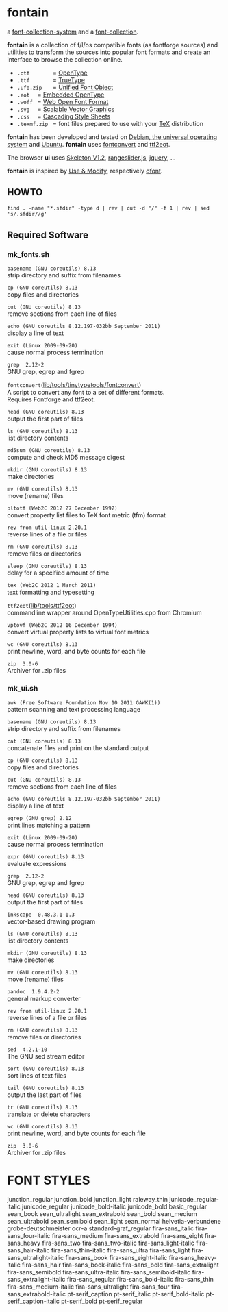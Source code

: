 fontain
=======

a [font-collection-system](https://github.com/lafkon/fontain) 
and a [font-collection](http://fountain.x).


**fontain** is a collection of f/l/os compatible fonts (as fontforge 
sources) and utilities to transform the sources into popular font formats 
and create an interface to browse the collection online.

- `.otf       ` = [OpenType](http://en.wikipedia.org/wiki/OpenType)
- `.ttf       ` = [TrueType](http://en.wikipedia.org/wiki/TrueType)
- `.ufo.zip   ` = [Unified Font Object](http://unifiedfontobject.org/)
- `.eot  `      = [Embedded OpenType](http://en.wikipedia.org/wiki/Embedded_OpenType)
- `.woff `      = [Web Open Font Format](http://en.wikipedia.org/wiki/Web_Open_Font_Format)
- `.svg  `      = [Scalable Vector Graphics](http://en.wikipedia.org/wiki/Web_typography#Scalable_Vector_Graphics)
- `.css  `      = [Cascading Style Sheets](http://en.wikipedia.org/wiki/Cascading_Style_Sheets)
- `.texmf.zip ` = font files prepared to use with your [TeX](http://en.wikipedia.org/wiki/TeX) distribution

**fontain** has been developed and tested on [Debian, the universal operating system](https://www.debian.org/)
and [Ubuntu](http://www.ubuntu.com/).
**fontain** uses [fontconvert](https://gitorious.org/manufacturaindhacks/tinytypetools/source/fontconvert) and 
[ttf2eot](https://github.com/metaflop/ttf2eot).

The browser **ui** uses 
[Skeleton V1.2](http://www.getskeleton.com/), 
[rangeslider.js](https://github.com/andreruffert/rangeslider.js), 
[jquery](), 
...

**fontain** is inspired by [Use & Modify](http://usemodify.com/), respectively [ofont](https://github.com/raphaelbastide/ofont).


## HOWTO

`find . -name "*.sfdir" -type d | rev | cut -d "/" -f 1 | rev | sed 's/.sfdir//g'`


## Required Software

### mk_fonts.sh

`basename (GNU coreutils) 8.13`    
 strip directory and suffix from filenames    

`cp (GNU coreutils) 8.13`    
 copy files and directories    

`cut (GNU coreutils) 8.13`    
 remove sections from each line of files    

`echo (GNU coreutils 8.12.197-032bb September 2011)`    
 display a line of text    

`exit (Linux 2009-09-20)`    
 cause normal process termination    

`grep  2.12-2`    
 GNU grep, egrep and fgrep    

`fontconvert`([lib/tools/tinytypetools/fontconvert](lib/tools/tinytypetools/fontconvert))    
 A script to convert any font to a set of different formats.    
 Requires Fontforge and ttf2eot.

`head (GNU coreutils) 8.13`    
 output the first part of files    

`ls (GNU coreutils) 8.13`    
 list directory contents    

`md5sum (GNU coreutils) 8.13`    
 compute and check MD5 message digest    

`mkdir (GNU coreutils) 8.13`    
 make directories    

`mv (GNU coreutils) 8.13`    
 move (rename) files    

`pltotf (Web2C 2012 27 December 1992)`    
 convert property list files to TeX font metric (tfm) format    

`rev from util-linux 2.20.1`    
 reverse lines of a file or files    

`rm (GNU coreutils) 8.13`    
 remove files or directories    

`sleep (GNU coreutils) 8.13`    
 delay for a specified amount of time    

`tex (Web2C 2012 1 March 2011)`    
 text formatting and typesetting    

`ttf2eot`([lib/tools/ttf2eot](lib/tools/ttf2eot))    
 commandline wrapper around OpenTypeUtilities.cpp from Chromium

`vptovf (Web2C 2012 16 December 1994)`    
 convert virtual property lists to virtual font metrics    

`wc (GNU coreutils) 8.13`    
 print newline, word, and byte counts for each file    

`zip  3.0-6`    
 Archiver for .zip files    




### mk_ui.sh


`awk (Free Software Foundation Nov 10 2011 GAWK(1))`    
 pattern scanning and text processing language    

`basename (GNU coreutils) 8.13`    
 strip directory and suffix from filenames    

`cat (GNU coreutils) 8.13`    
 concatenate files and print on the standard output    

`cp (GNU coreutils) 8.13`    
 copy files and directories    

`cut (GNU coreutils) 8.13`    
 remove sections from each line of files    

`echo (GNU coreutils 8.12.197-032bb September 2011)`    
 display a line of text    

`egrep (GNU grep) 2.12`    
 print lines matching a pattern    

`exit (Linux 2009-09-20)`    
 cause normal process termination    

`expr (GNU coreutils) 8.13`    
 evaluate expressions    

`grep  2.12-2`    
 GNU grep, egrep and fgrep    

`head (GNU coreutils) 8.13`    
 output the first part of files    

`inkscape  0.48.3.1-1.3`    
 vector-based drawing program    

`ls (GNU coreutils) 8.13`    
 list directory contents    

`mkdir (GNU coreutils) 8.13`    
 make directories    

`mv (GNU coreutils) 8.13`    
 move (rename) files    

`pandoc  1.9.4.2-2`    
 general markup converter    

`rev from util-linux 2.20.1`    
 reverse lines of a file or files    

`rm (GNU coreutils) 8.13`    
 remove files or directories    

`sed  4.2.1-10`    
 The GNU sed stream editor    

`sort (GNU coreutils) 8.13`    
 sort lines of text files    

`tail (GNU coreutils) 8.13`    
 output the last part of files    

`tr (GNU coreutils) 8.13`    
 translate or delete characters    

`wc (GNU coreutils) 8.13`    
 print newline, word, and byte counts for each file    

`zip  3.0-6`    
 Archiver for .zip files    


FONT STYLES
===========

junction_regular
  junction_bold
  junction_light
raleway_thin
  junicode_regular-italic
junicode_regular
  junicode_bold-italic
  junicode_bold
basic_regular
sean_book
  sean_ultralight
  sean_extrabold
  sean_bold
  sean_medium
  sean_ultrabold
  sean_semibold
  sean_light
  sean_normal
helvetia-verbundene
grobe-deutschmeister
ocr-a
standard-graf_regular
  fira-sans_italic
  fira-sans_four-italic
  fira-sans_medium
  fira-sans_extrabold
  fira-sans_eight
  fira-sans_heavy
  fira-sans_two
  fira-sans_two-italic
  fira-sans_light-italic
  fira-sans_hair-italic
  fira-sans_thin-italic
  fira-sans_ultra
  fira-sans_light
  fira-sans_ultralight-italic
  fira-sans_book
  fira-sans_eight-italic
  fira-sans_heavy-italic
  fira-sans_hair
  fira-sans_book-italic
  fira-sans_bold
  fira-sans_extralight
  fira-sans_semibold
  fira-sans_ultra-italic
  fira-sans_semibold-italic
  fira-sans_extralight-italic
fira-sans_regular
  fira-sans_bold-italic
  fira-sans_thin
  fira-sans_medium-italic
  fira-sans_ultralight
fira-sans_four
  fira-sans_extrabold-italic
  pt-serif_caption
pt-serif_italic
  pt-serif_bold-italic
  pt-serif_caption-italic
pt-serif_bold
  pt-serif_regular


